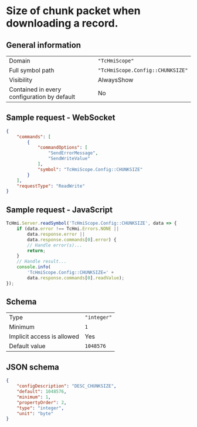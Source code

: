 # Size of chunk packet when downloading a record.

## General information

|  |  |
| - | - |
| Domain | `"TcHmiScope"` |
| Full symbol path | `"TcHmiScope.Config::CHUNKSIZE"` |
| Visibility | AlwaysShow |
| Contained in every configuration by default | No |

## Sample request - WebSocket

```json
{
    "commands": [
        {
            "commandOptions": [
                "SendErrorMessage",
                "SendWriteValue"
            ],
            "symbol": "TcHmiScope.Config::CHUNKSIZE"
        }
    ],
    "requestType": "ReadWrite"
}
```

## Sample request - JavaScript

```javascript
TcHmi.Server.readSymbol('TcHmiScope.Config::CHUNKSIZE', data => {
    if (data.error !== TcHmi.Errors.NONE ||
        data.response.error ||
        data.response.commands[0].error) {
        // Handle error(s)...
        return;
    }
    // Handle result...
    console.info(
        'TcHmiScope.Config::CHUNKSIZE=' +
        data.response.commands[0].readValue);
});
```

## Schema

|  |  |
| - | - |
| Type | `"integer"` |
| Minimum | `1` |
| Implicit access is allowed | Yes |
| Default value | `1048576` |

## JSON schema

```json
{
    "configDescription": "DESC_CHUNKSIZE",
    "default": 1048576,
    "minimum": 1,
    "propertyOrder": 2,
    "type": "integer",
    "unit": "byte"
}
```
